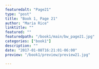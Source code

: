 ```yaml
---
featuredalt: "Page21"
type: "post"
title: "Book 1, Page 21"
author: "Maria Rice"
linktitle: ""
featured: ""
featuredpath: "/book1/main/bw_page21.jpg"
categories: ["book1"]
description: ""
date: "2017-01-08T16:21:01-06:00"
preview: "/book1/preview/preview21.jpg"

---
```

